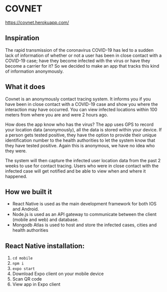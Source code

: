 # COVNET
https://covnet.herokuapp.com/

## Inspiration
The rapid transmission of the coronavirus COVID-19 has led to a sudden lack of information of whether or not a user has been in close contact with a COVID-19 case; have they become infected with the virus or have they become a carrier for it? So we decided to make an app that tracks this kind of information anonymously.

## What it does
Covnet is an anonymously contact tracing system. It informs you if you have been in close contact with a COVID-19 case and show you where the interaction may have occurred. You can view infected locations within 100 meters from where you are and were 2 hours ago.

How does the app know who has the virus? The app uses GPS to record your location data (anonymously), all the data is stored within your device. If a person gets tested positive, they have the option to provide their unique identification number to the health authorities to let the system know that they have tested positive. Again this is anonymous, we have no idea who they were.

The system will then capture the infected user location data from the past 2 weeks to use for contact tracing. Users who were in close contact with the infected case will get notified and be able to view when and where it happened.

## How we built it
- React Native is used as the main development framework for both IOS and Android.
- Node.js is used as an API gateway to communicate between the client (mobile and web) and database.
- Mongodb Atlas is used to host and store the infected cases, cities and health authorities

## React Native installation:

1. ```cd mobile```
2. ```npm i```
3. ```expo start```
4. Download Expo client on your mobile device
5. Scan QR code
6. View app in Expo client
